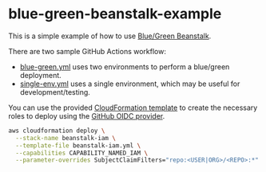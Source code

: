 # blue-green-beanstalk-example

This is a simple example of how to use [Blue/Green Beanstalk](https://github.com/tmshkr/blue-green-beanstalk).

There are two sample GitHub Actions workflow:

- [blue-green.yml](.github/workflows/blue-green.yml) uses two environments to perform a blue/green deployment.
- [single-env.yml](.github/workflows/single-env.yml) uses a single environment, which may be useful for development/testing.

You can use the provided [CloudFormation template](./beanstalk-iam.yml) to create the necessary roles to deploy using the [GitHub OIDC provider](https://docs.github.com/en/actions/deployment/security-hardening-your-deployments/configuring-openid-connect-in-amazon-web-services).

```bash
aws cloudformation deploy \
  --stack-name beanstalk-iam \
  --template-file beanstalk-iam.yml \
  --capabilities CAPABILITY_NAMED_IAM \
  --parameter-overrides SubjectClaimFilters="repo:<USER|ORG>/<REPO>:*"
```
